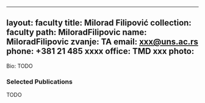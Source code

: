 
---
layout: faculty
title: Milorad Filipović
collection: faculty
path: MiloradFilipovic
name: MiloradFilipovic
zvanje: TA
email: xxx@uns.ac.rs
phone: +381 21 485 xxxx
office: TMD xxx
photo: 
---

Bio: TODO

### Selected Publications

TODO
